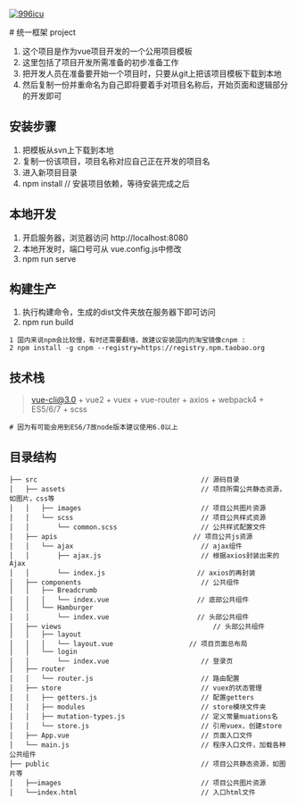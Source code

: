<p>
  <a href="https://github.com/996icu/996.ICU/blob/master/LICENSE_CN">
    <img alt="996icu" src="https://img.shields.io/badge/license-NPL%20%28The%20996%20Prohibited%20License%29-blue.svg">
  </a>
</p>
# 统一框架 project

1. 这个项目是作为vue项目开发的一个公用项目模板
2. 这里包括了项目开发所需准备的初步准备工作
3. 把开发人员在准备要开始一个项目时，只要从git上把该项目模板下载到本地
4. 然后复制一份并重命名为自己即将要着手对项目名称后，开始页面和逻辑部分的开发即可

## 安装步骤 ##

1. 把模板从svn上下载到本地
2. 复制一份该项目，项目名称对应自己正在开发的项目名
3. 进入新项目目录
4. npm install         // 安装项目依赖，等待安装完成之后

## 本地开发 ##

1. 开启服务器，浏览器访问 http://localhost:8080
2. 本地开发时，端口号可从 vue.config.js中修改
3. npm run serve

## 构建生产 ##

1. 执行构建命令，生成的dist文件夹放在服务器下即可访问
2. npm run build

``` 注
1 国内来说npm会比较慢，有时还需要翻墙，故建议安装国内的淘宝镜像cnpm :
2 npm install -g cnpm --registry=https://registry.npm.taobao.org
```


## 技术栈

> vue-cli@3.0 + vue2 + vuex + vue-router + axios + webpack4 + ES5/6/7 + scss

```` 注
# 因为有可能会用到ES6/7故node版本建议使用6.0以上
````


## 目录结构
```
├── src                                         // 源码目录
│   ├── assets                                  // 项目所需公共静态资源，如图片，css等
│   │   ├── images                              // 项目公共图片资源
│   │   └── scss                                // 项目公共样式资源
│   │       └── common.scss                     // 公共样式配置文件
│   ├── apis                                  // 项目公共js资源
│   │   └── ajax                                // ajax组件
│   │       ├── ajax.js                         // 根据axios封装出来的Ajax
│   │       └── index.js                       // axios的再封装
│   ├── components                              // 公共组件
│   │   ├── Breadcrumb
│   │   │   └── index.vue                      // 底部公共组件
│   │   └── Hamburger
│   │       └── index.vue                      // 头部公共组件
│   ├── views                                      // 头部公共组件
│   │   ├── layout
│   │   │   └── layout.vue                   // 项目页面总布局
│   │   └── login
│   │       └── index.vue                       // 登录页
│   ├── router
│   │   └── router.js                           // 路由配置
│   ├── store                                   // vuex的状态管理
│   │   ├── getters.js                          // 配置getters
│   │   ├── modules                             // store模块文件夹
│   │   ├── mutation-types.js                   // 定义常量muations名
│   │   └── store.js                            // 引用vuex，创建store
│   ├── App.vue                                 // 页面入口文件
│   └── main.js                                 // 程序入口文件，加载各种公共组件
├── public                                      // 项目公共静态资源，如图片等
│   ├──images                                   // 项目公共图片资源
│   └──index.html                               // 入口html文件
```

